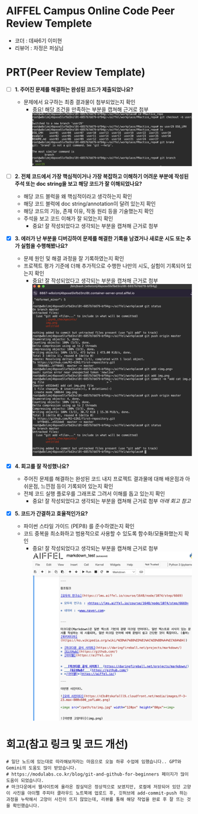 # AIFFEL Campus Online Code Peer Review Templete
- 코더 : 데싸6기 이미현
- 리뷰어 : 차정은 퍼실님


# PRT(Peer Review Template)
- [ ]  **1. 주어진 문제를 해결하는 완성된 코드가 제출되었나요?**
    - 문제에서 요구하는 최종 결과물이 첨부되었는지 확인
        - 중요! 해당 조건을 만족하는 부분을 캡쳐해 근거로 첨부
          ![캡쳐](CLI_1.png)
          
- [ ]  **2. 전체 코드에서 가장 핵심적이거나 가장 복잡하고 이해하기 어려운 부분에 작성된 
주석 또는 doc string을 보고 해당 코드가 잘 이해되었나요?**
    - 해당 코드 블럭을 왜 핵심적이라고 생각하는지 확인
    - 해당 코드 블럭에 doc string/annotation이 달려 있는지 확인
    - 해당 코드의 기능, 존재 이유, 작동 원리 등을 기술했는지 확인
    - 주석을 보고 코드 이해가 잘 되었는지 확인
        - 중요! 잘 작성되었다고 생각되는 부분을 캡쳐해 근거로 첨부
        
- [X]  **3. 에러가 난 부분을 디버깅하여 문제를 해결한 기록을 남겼거나
새로운 시도 또는 추가 실험을 수행해봤나요?**
    - 문제 원인 및 해결 과정을 잘 기록하였는지 확인
    - 프로젝트 평가 기준에 더해 추가적으로 수행한 나만의 시도, 
    실험이 기록되어 있는지 확인
        - 중요! 잘 작성되었다고 생각되는 부분을 캡쳐해 근거로 첨부
          ![캡쳐](CLI_2.png)
                
- [X]  **4. 회고를 잘 작성했나요?**
    - 주어진 문제를 해결하는 완성된 코드 내지 프로젝트 결과물에 대해
    배운점과 아쉬운점, 느낀점 등이 기록되어 있는지 확인
    - 전체 코드 실행 플로우를 그래프로 그려서 이해를 돕고 있는지 확인
        - 중요! 잘 작성되었다고 생각되는 부분을 캡쳐해 근거로 첨부
        _아래 회고 참고_
        
- [X]  **5. 코드가 간결하고 효율적인가요?**
    - 파이썬 스타일 가이드 (PEP8) 를 준수하였는지 확인
    - 코드 중복을 최소화하고 범용적으로 사용할 수 있도록 함수화/모듈화했는지 확인
        - 중요! 잘 작성되었다고 생각되는 부분을 캡쳐해 근거로 첨부
          ![캡쳐](CLI_3.png)

# 회고(참고 링크 및 코드 개선)
```
# 일단 노드에 있는대로 따라해보자라는 마음으로 오늘 하루 수업에 임했습니다.. GPT와 Gemini의 도움도 많이 받았습니다.
# https://modulabs.co.kr/blog/git-and-github-for-beginners 페이지가 많이 도움이 되었습니다.
# 마크다운에서 웹사이트에 올라온 잠실덕은 정상적으로 보였지만, 로컬에 저장되어 있던 고양이 사진을 아이펠 주피터 클라우드 노트북에 업로드 후, 깃허브에 add-commit-push 하는 과정을 누락해서 고양이 사진이 뜨지 않았는데, 리뷰를 통해 해당 작업을 완료 후 잘 뜨는 것을 확인했습니다.
```
